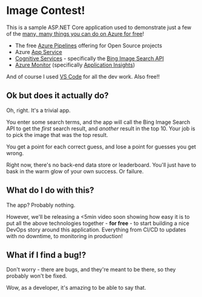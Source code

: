 # Image Contest!

This is a sample ASP.NET Core application used to demonstrate just a few of the [many, many things you can do on Azure for free](https://azure.microsoft.com/en-us/free/free-account-faq/?WT.mc_id=AzureSocialDemo-github-dabrady)!

 - The free [Azure Pipelines](https://www.azure.com/pipelines/?WT.mc_id=AzureSocialDemo-github-dabrady) offering for Open Source projects
 - Azure [App Service](https://azure.microsoft.com/en-au/services/app-service/?WT.mc_id=AzureSocialDemo-github-dabrady)
 - [Cognitive Services](https://azure.microsoft.com/en-au/services/cognitive-services/?WT.mc_id=AzureSocialDemo-github-dabrady) - specifically the [Bing Image Search API](https://azure.microsoft.com/en-au/services/cognitive-services/bing-image-search-api/?WT.mc_id=AzureSocialDemo-github-dabrady)
- [Azure Monitor](https://azure.microsoft.com/en-au/services/monitor/?WT.mc_id=AzureSocialDemo-github-dabrady) (specifically [Application Insights](https://docs.microsoft.com/en-us/azure/application-insights/app-insights-overview?WT.mc_id=AzureSocialDemo-github-dabrady))

And of course I used [VS Code](https://code.visualstudio.com/?WT.mc_id=AzureSocialDemo-github-dabrady) for all the dev work. Also free!!

## Ok but does it actually do?

Oh, right. It's a trivial app.

You enter some search terms, and the app will call the Bing Image Search API to get the *first* search result, and *another* result in the top 10. Your job is to pick the image that was the top result.

You get a point for each correct guess, and lose a point for guesses you get wrong.

Right now, there's no back-end data store or leaderboard. You'll just have to bask in the warm glow of your own success. Or failure.

## What do I do with this?

The app? Probably nothing.

However, we'll be releasing a <5min video soon showing how easy it is to put all the above technologies together - **for free** - to start building a nice DevOps story around this application. Everything from CI/CD to updates with no downtime, to monitoring in production!

## What if I find a bug!?

Don't worry - there are bugs, and they're meant to be there, so they probably won't be fixed.

Wow, as a developer, it's amazing to be able to say that.
